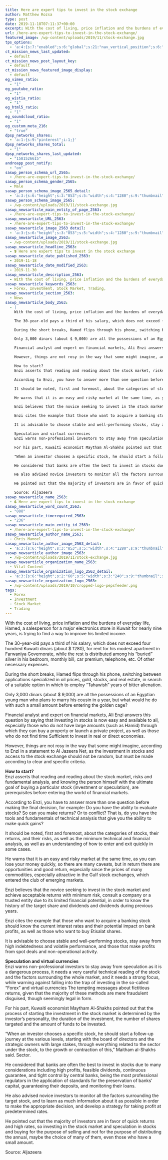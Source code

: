 ```yaml
---
title: Here are expert tips to invest in the stock exchange
author: Matthew Rozsa
type: post
date: 2019-11-18T07:11:37+00:00
excerpt: With the cost of living, price inflation and the burdens of everyday life, Hamed, a salesperson for a major electronics store in Kuwait for nearly nine years, is trying to find a way to improve his limited income.
url: /here-are-expert-tips-to-invest-in-the-stock-exchange/
featured_image: /wp-content/uploads/2019/11/stock-exchange.jpg
tps_options:
  - 'a:4:{s:7:"enabled";s:6:"global";s:21:"nav_vertical_position";s:6:"global";s:23:"nav_hide_on_first_slide";b:0;s:23:"slide_loading_mechanism";s:6:"global";}'
ct_mission_news_last_updated:
  - default
ct_mission_news_post_layout_key:
  - default
ct_mission_news_featured_image_display:
  - default
eg_vimeo_ratio:
  - "1"
eg_youtube_ratio:
  - "1"
eg_wistia_ratio:
  - "1"
eg_html5_ratio:
  - "1"
eg_soundcloud_ratio:
  - "1"
eg_custom_meta_216:
  - "true"
dpsp_networks_shares:
  - 'a:1:{s:9:"pinterest";i:1;}'
dpsp_networks_shares_total:
  - "1"
dpsp_networks_shares_last_updated:
  - "1581526615"
androapp_post_notify:
  - "on"
saswp_person_schema_url_2565:
  - /here-are-expert-tips-to-invest-in-the-stock-exchange/
saswp_person_schema_gender_2565:
  - Male
saswp_person_schema_image_2565_detail:
  - 'a:3:{s:6:"height";s:3:"853";s:5:"width";s:4:"1280";s:9:"thumbnail";s:73:"/wp-content/uploads/2019/11/stock-exchange.jpg";}'
saswp_person_schema_image_2565:
  - /wp-content/uploads/2019/11/stock-exchange.jpg
saswp_newsarticle_main_entity_of_page_2563:
  - /here-are-expert-tips-to-invest-in-the-stock-exchange/
saswp_newsarticle_URL_2563:
  - /here-are-expert-tips-to-invest-in-the-stock-exchange/
saswp_newsarticle_image_2563_detail:
  - 'a:3:{s:6:"height";s:3:"853";s:5:"width";s:4:"1280";s:9:"thumbnail";s:73:"/wp-content/uploads/2019/11/stock-exchange.jpg";}'
saswp_newsarticle_image_2563:
  - /wp-content/uploads/2019/11/stock-exchange.jpg
saswp_newsarticle_headline_2563:
  - 💲 Here are expert tips to invest in the stock exchange
saswp_newsarticle_date_published_2563:
  - 2019-11-18
saswp_newsarticle_date_modified_2563:
  - 2019-11-30
saswp_newsarticle_description_2563:
  - With the cost of living, price inflation and the burdens of everyday life, Hamed, a salesperson for a major electronics store in Kuwait for nearly nine years, is trying to find a way to improve his limited income.
saswp_newsarticle_keywords_2563:
  - Forex, Investment, Stock Market, Trading,
saswp_newsarticle_section_2563:
  - News
saswp_newsarticle_body_2563:
  - |
    With the cost of living, price inflation and the burdens of everyday life, Hamed, a salesperson for a major electronics store in Kuwait for nearly nine years, is trying to find a way to improve his limited income.

    The 30-year-old pays a third of his salary, which does not exceed four hundred Kuwaiti dinars (about $ 1280), for rent for his modest apartment in Farwaniya Governorate, while the rest is distributed among his "buried" silver in his bedroom, monthly bill, car premium, telephone, etc. Of other necessary expenses.

    During the short breaks, Hamed flips through his phone, switching between applications specialized in oil prices, gold, stocks, and real estate, in search of a suitable option in which to employ "Tahawish" years of bitter alienation.

    Only 3,000 dinars (about $ 9,000) are all the possessions of an Egyptian young man who plans to marry his cousin in a year, but what would he do with such a small amount before entering the golden cage?

    Financial analyst and expert on financial markets, Ali Enzi answers this question by saying that investing in stocks is now easy and available to all, especially those who do not have large amounts (such as Hamid) through which they can buy a property or launch a private project, as well as those who do not find time Sufficient to invest in real or direct economies.

    However, things are not rosy in the way that some might imagine, according to Enzi in a statement to Al Jazeera Net, as the investment in stocks and access to the stock exchange should not be random, but must be made according to clear and specific criteria.

    How to start?
    Enzi asserts that reading and reading about the stock market, risks and fundamental analysis, and knowing the person himself with the ultimate goal of buying a particular stock (investment or speculation), are prerequisites before entering the world of financial markets.

    According to Enzi, you have to answer more than one question before making the final decision, for example: Do you have the ability to evaluate stocks? So can you make returns? Or to conflict? That is, do you have the tools and fundamentals of technical analysis that give you the ability to make quick gains?

    It should be noted, first and foremost, about the categories of stocks, their returns, and their risks, as well as the minimum technical and financial analysis, as well as an understanding of how to enter and exit quickly in some cases.

    He warns that it is an easy and risky market at the same time, as you can lose your money quickly, so there are many caveats, but in return there are opportunities and good return, especially since the prices of many commodities, especially attractive in the Gulf stock exchanges, which entered the club of emerging markets.

    Enzi believes that the novice seeking to invest in the stock market and achieve acceptable returns with minimum risk, consult a company or a trusted entity due to its limited financial potential, in order to know the history of the target share and dividends and dividends during previous years.

    Enzi cites the example that those who want to acquire a banking stock should know the current interest rates and their potential impact on bank profits, as well as those who want to buy Etisalat shares.

    It is advisable to choose stable and well-performing stocks, stay away from high indebtedness and volatile performance, and those that make profits from spot deals and non-operational activity.

    Speculation and virtual currencies
    Enzi warns non-professional investors to stay away from speculation as it is a dangerous process, it needs a very careful technical reading of the stock and the factors surrounding the whole market, and it needs a strong focus, while warning against falling into the trap of investing in the so-called "Forex" and virtual currencies The tempting messages about fictitious returns, given that the majority of these methods are mere fraudulent disguised, though seemingly legal in form.

    For his part, Kuwaiti economist Maytham Al-Shakhs pointed out that the process of starting the investment in the stock market is determined by the investor's personality, the duration of the investment, the number of shares targeted and the amount of funds to be invested.

    "When an investor chooses a specific stock, he should start a follow-up journey at the various levels, starting with the board of directors and the strategic owners with large stakes, through everything related to the sector under the stock, to the growth or contraction of this," Maitham al-Shakhs said. Sector.

    He considered that banks are often the best to invest in stocks due to many considerations including high profits, feasible dividends, continuous guarantee, and tight control by central banks, being the most professional regulators in the application of standards for the preservation of banks' capital, guaranteeing their deposits, and monitoring their loans.

    He also advised novice investors to monitor all the factors surrounding the target stock, and to learn as much information about it as possible in order to make the appropriate decision, and develop a strategy for taking profit at predetermined rates.

    He pointed out that the majority of investors are in favor of quick returns and high rates, so investing in the stock market and speculation in stocks and buying for the purpose of selling and not for the purpose of distributing the annual, maybe the choice of many of them, even those who have a small amount.

    Source: Aljazeera
saswp_newsarticle_name_2563:
  - 💲 Here are expert tips to invest in the stock exchange
saswp_newsarticle_word_count_2563:
  - "888"
saswp_newsarticle_timerequired_2563:
  - "236"
saswp_newsarticle_main_entity_id_2563:
  - /here-are-expert-tips-to-invest-in-the-stock-exchange/
saswp_newsarticle_author_name_2563:
  - Chris Manoel
saswp_newsarticle_author_image_2563_detail:
  - 'a:3:{s:6:"height";s:3:"853";s:5:"width";s:4:"1280";s:9:"thumbnail";s:73:"/wp-content/uploads/2019/11/stock-exchange.jpg";}'
saswp_newsarticle_author_image_2563:
  - /wp-content/uploads/2019/11/stock-exchange.jpg
saswp_newsarticle_organization_name_2563:
  - Vital Content
saswp_newsarticle_organization_logo_2563_detail:
  - 'a:3:{s:6:"height";s:2:"60";s:5:"width";s:3:"240";s:9:"thumbnail";s:82:"/wp-content/uploads/2019/10/cropped-logo-pepsfeeder.png";}'
saswp_newsarticle_organization_logo_2563:
  - /wp-content/uploads/2019/10/cropped-logo-pepsfeeder.png
tags:
  - Forex
  - Investment
  - Stock Market
  - Trading
---
```


With the cost of living, price inflation and the burdens of everyday life, Hamed, a salesperson for a major electronics store in Kuwait for nearly nine years, is trying to find a way to improve his limited income.

The 30-year-old pays a third of his salary, which does not exceed four hundred Kuwaiti dinars (about \$ 1280), for rent for his modest apartment in Farwaniya Governorate, while the rest is distributed among his &#8220;buried&#8221; silver in his bedroom, monthly bill, car premium, telephone, etc. Of other necessary expenses.

During the short breaks, Hamed flips through his phone, switching between applications specialized in oil prices, gold, stocks, and real estate, in search of a suitable option in which to employ &#8220;Tahawish&#8221; years of bitter alienation.

Only 3,000 dinars (about \$ 9,000) are all the possessions of an Egyptian young man who plans to marry his cousin in a year, but what would he do with such a small amount before entering the golden cage?

Financial analyst and expert on financial markets, Ali Enzi answers this question by saying that investing in stocks is now easy and available to all, especially those who do not have large amounts (such as Hamid) through which they can buy a property or launch a private project, as well as those who do not find time Sufficient to invest in real or direct economies.

However, things are not rosy in the way that some might imagine, according to Enzi in a statement to Al Jazeera Net, as the investment in stocks and access to the stock exchange should not be random, but must be made according to clear and specific criteria.

**How to start?**  
Enzi asserts that reading and reading about the stock market, risks and fundamental analysis, and knowing the person himself with the ultimate goal of buying a particular stock (investment or speculation), are prerequisites before entering the world of financial markets.

According to Enzi, you have to answer more than one question before making the final decision, for example: Do you have the ability to evaluate stocks? So can you make returns? Or to conflict? That is, do you have the tools and fundamentals of technical analysis that give you the ability to make quick gains?

It should be noted, first and foremost, about the categories of stocks, their returns, and their risks, as well as the minimum technical and financial analysis, as well as an understanding of how to enter and exit quickly in some cases.

He warns that it is an easy and risky market at the same time, as you can lose your money quickly, so there are many caveats, but in return there are opportunities and good return, especially since the prices of many commodities, especially attractive in the Gulf stock exchanges, which entered the club of emerging markets.

Enzi believes that the novice seeking to invest in the stock market and achieve acceptable returns with minimum risk, consult a company or a trusted entity due to its limited financial potential, in order to know the history of the target share and dividends and dividends during previous years.

Enzi cites the example that those who want to acquire a banking stock should know the current interest rates and their potential impact on bank profits, as well as those who want to buy Etisalat shares.

It is advisable to choose stable and well-performing stocks, stay away from high indebtedness and volatile performance, and those that make profits from spot deals and non-operational activity.

**Speculation and virtual currencies**  
Enzi warns non-professional investors to stay away from speculation as it is a dangerous process, it needs a very careful technical reading of the stock and the factors surrounding the whole market, and it needs a strong focus, while warning against falling into the trap of investing in the so-called &#8220;Forex&#8221; and virtual currencies The tempting messages about fictitious returns, given that the majority of these methods are mere fraudulent disguised, though seemingly legal in form.

For his part, Kuwaiti economist Maytham Al-Shakhs pointed out that the process of starting the investment in the stock market is determined by the investor&#8217;s personality, the duration of the investment, the number of shares targeted and the amount of funds to be invested.

&#8220;When an investor chooses a specific stock, he should start a follow-up journey at the various levels, starting with the board of directors and the strategic owners with large stakes, through everything related to the sector under the stock, to the growth or contraction of this,&#8221; Maitham al-Shakhs said. Sector.

He considered that banks are often the best to invest in stocks due to many considerations including high profits, feasible dividends, continuous guarantee, and tight control by central banks, being the most professional regulators in the application of standards for the preservation of banks&#8217; capital, guaranteeing their deposits, and monitoring their loans.

He also advised novice investors to monitor all the factors surrounding the target stock, and to learn as much information about it as possible in order to make the appropriate decision, and develop a strategy for taking profit at predetermined rates.

He pointed out that the majority of investors are in favor of quick returns and high rates, so investing in the stock market and speculation in stocks and buying for the purpose of selling and not for the purpose of distributing the annual, maybe the choice of many of them, even those who have a small amount.

Source: Aljazeera
